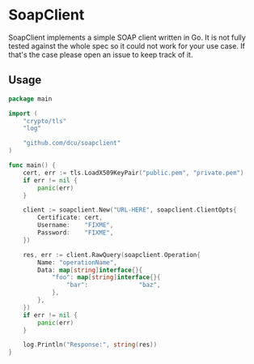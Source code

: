 # SoapClient

SoapClient implements a simple SOAP client written in Go.
It is not fully tested against the whole spec so it could not work for your use case.
If that's the case please open an issue to keep track of it.

## Usage

```go
package main

import (
	"crypto/tls"
	"log"

	"github.com/dcu/soapclient"
)

func main() {
	cert, err := tls.LoadX509KeyPair("public.pem", "private.pem")
	if err != nil {
		panic(err)
	}

	client := soapclient.New("URL-HERE", soapclient.ClientOpts{
		Certificate: cert,
		Username:    "FIXME",
		Password:    "FIXME",
	})

	res, err := client.RawQuery(soapclient.Operation{
		Name: "operationName",
		Data: map[string]interface{}{
			"foo": map[string]interface{}{
				"bar":              "baz",
			},
		},
	})
	if err != nil {
		panic(err)
	}

	log.Println("Response:", string(res))
}
```
